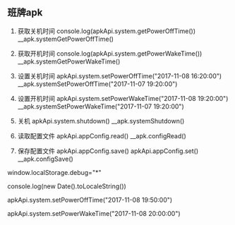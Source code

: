 班牌apk
---------
1. 获取关机时间
console.log(apkApi.system.getPowerOffTime())
__apk.systemGetPowerOffTime()

1. 获取开机时间
console.log(apkApi.system.getPowerWakeTime())
__apk.systemGetPowerWakeTime()

1. 设置关机时间
apkApi.system.setPowerOffTime("2017-11-08 16:20:00")
__apk.systemSetPowerOffTime("2017-11-07 19:20:00")

1. 设置开机时间
apkApi.system.setPowerWakeTime("2017-11-08 19:20:00")
__apk.systemSetPowerWakeTime("2017-11-07 19:20:00")

1. 关机
apkApi.system.shutdown()
__apk.systemShutdown()

1. 读取配置文件
apkApi.appConfig.read()
__apk.configRead()

1. 保存配置文件
apkApi.appConfig.save()
apkApi.appConfig.set()
__apk.configSave()



window.localStorage.debug="*"

console.log(new Date().toLocaleString())

apkApi.system.setPowerOffTime("2017-11-08 19:50:00")

apkApi.system.setPowerWakeTime("2017-11-08 20:00:00")